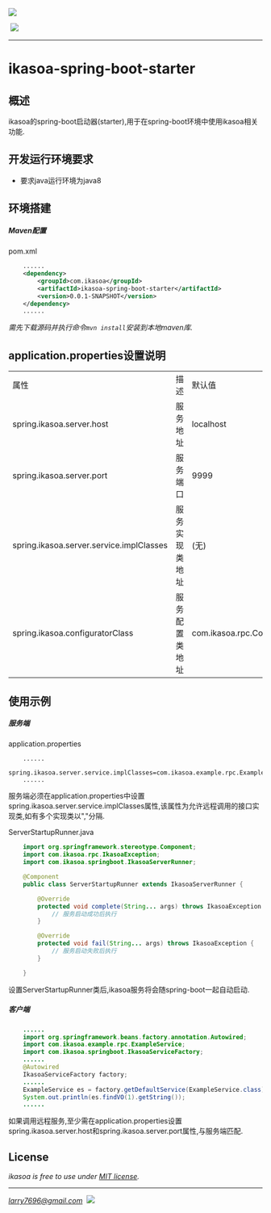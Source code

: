 [![](https://raw.githubusercontent.com/venwyhk/ikasoa/master/ikasoalogo_small.png)](https://ikasoa.com)<br />

&nbsp;[![](https://img.shields.io/badge/license-MIT-097ABA.svg?style=plastic)](https://opensource.org/licenses/mit-license.php)&nbsp;&nbsp;

***

# ikasoa-spring-boot-starter #

## 概述 ##

  ikasoa的spring-boot启动器(starter),用于在spring-boot环境中使用ikasoa相关功能.

## 开发运行环境要求 ##

- 要求java运行环境为java8

## 环境搭建 ##

##### Maven配置 #####

pom.xml

```xml
    ......
    <dependency>
        <groupId>com.ikasoa</groupId>
        <artifactId>ikasoa-spring-boot-starter</artifactId>
        <version>0.0.1-SNAPSHOT</version>
    </dependency>
    ......
```

  *需先下载源码并执行命令`mvn install`安装到本地maven库.*

## application.properties设置说明 ##

<table>
  <tr>
    <td>属性</td>
    <td>描述</td>
    <td>默认值</td>
    <td>备注</td>
  </tr>
  <tr>
    <td>spring.ikasoa.server.host</td>
    <td>服务地址</td>
    <td>localhost</td>
    <td></td>
  </tr>
  <tr>
    <td>spring.ikasoa.server.port</td>
    <td>服务端口</td>
    <td>9999</td>
    <td></td>
  </tr>
  <tr>
    <td>spring.ikasoa.server.service.implClasses</td>
    <td>服务实现类地址</td>
    <td>(无)</td>
    <td>服务端设置时必填,多个实现类以","分隔.</td>
  </tr>
  <tr>
    <td>spring.ikasoa.configuratorClass</td>
    <td>服务配置类地址</td>
    <td>com.ikasoa.rpc.Configurator</td>
    <td>可继承Configurator实现高级设置.</td>
  </tr>
</table>

## 使用示例 ##

##### 服务端 #####

application.properties

```
    ......
    spring.ikasoa.server.service.implClasses=com.ikasoa.example.rpc.ExampleServiceImpl
    ......
```

  服务端必须在application.properties中设置spring.ikasoa.server.service.implClasses属性,该属性为允许远程调用的接口实现类,如有多个实现类以","分隔.

ServerStartupRunner.java

```java
    import org.springframework.stereotype.Component;
    import com.ikasoa.rpc.IkasoaException;
    import com.ikasoa.springboot.IkasoaServerRunner;

    @Component
    public class ServerStartupRunner extends IkasoaServerRunner {

        @Override
        protected void complete(String... args) throws IkasoaException {
            // 服务启动成功后执行
        }

        @Override
        protected void fail(String... args) throws IkasoaException {
            // 服务启动失败后执行
        }

    }
```

  设置ServerStartupRunner类后,ikasoa服务将会随spring-boot一起自动启动.

##### 客户端 #####

```java
    ......
    import org.springframework.beans.factory.annotation.Autowired;
    import com.ikasoa.example.rpc.ExampleService;
    import com.ikasoa.springboot.IkasoaServiceFactory;
    ......
    @Autowired
    IkasoaServiceFactory factory;
    ......
    ExampleService es = factory.getDefaultService(ExampleService.class);
    System.out.println(es.findVO(1).getString());
    ......
```

  如果调用远程服务,至少需在application.properties设置spring.ikasoa.server.host和spring.ikasoa.server.port属性,与服务端匹配.

## License ##

*ikasoa is free to use under [MIT license](https://github.com/venwyhk/ikasoa/blob/master/LICENSE).*

***

*larry7696@gmail.com*&nbsp;&nbsp;[![](https://i.creativecommons.org/l/by/4.0/80x15.png)](http://creativecommons.org/licenses/by/4.0/)
